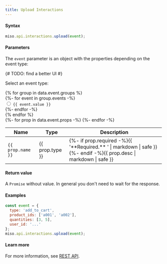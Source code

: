 ```yaml
---
title: Upload Interactions
---
```


#### Syntax
```js
miso.api.interactions.upload(event);
```

#### Parameters
The `event` parameter is an object with the properties depending on the event type:
<script>
  let table;
  function onSelectEventType(value) {
    table = table || document.querySelector('#event-props-table');
    table.setAttribute('data-event-type', value);
  }
</script>

<script>

</script>

{# TODO: find a better UI #}
<p>
  Select an event type:
</p>
<div id="event-types" class="clearfix">
  {% for group in data.event.groups %}
  <div class="btn-group-lite" role="group" aria-label="{{ group.title }}">
  {%- for event in group.events -%}
    <div class="labeled-input">
      <input type="radio" class="btn-check" name="event-type" id="event-type-{{ event.value }}" value="{{ event.value }}" autocomplete="off" onchange="onSelectEventType(this.value)">
      <label class="btn" for="event-type-{{ event.value }}"><code class="raw">{{ event.value }}</code></label>
    </div>
  {%- endfor -%}
  </div>
  {% endfor %}
</div>

<style>
  {% for group in data.event.groups -%}
  {%- for event in group.events -%}
  #event-props-table[data-event-type="{{ event.value }}"] tr[data-used-by-except~="{{ event.value }}"],
  {% endfor -%}
  {%- endfor -%}
  #event-props-table tr[data-used-by] {
    display: none;
  }
  {% for group in data.event.groups -%}
  {%- for event in group.events -%}
  #event-props-table[data-event-type="{{ event.value }}"] tr[data-used-by~="{{ event.value }}"],
  {% endfor -%}
  {%- endfor -%}
  tr {
    display: table-row;
  }
</style>

<table id="event-props-table" class="table">
  <thead>
    <tr>
      <th scope="col">Name</th>
      <th scope="col">Type</th>
      <th scope="col">Description</th>
    </tr>
  </thead>
  <tbody>
  {%- for prop in data.event.props -%}
    <tr {% if prop.used_by -%}data-used-by="{{ prop.used_by.join(' ') }}"{%- endif %}{% if prop.used_by_except -%}data-used-by-except="{{ prop.used_by_except.join(' ') }}"{%- endif %}>
      <td><code>{{ prop.name }}</code></td>
      <td>{{ prop.type }}</td>
      <td>{%- if prop.required -%}{{ '**Required.** ' | markdown | safe }}{%- endif -%}{{ prop.desc | markdown | safe }}</td>
    </tr>
  {%- endfor -%}
  </tbody>
</table>

<script>
  // TODO: find a better way
  const radio = document.querySelector('#event-types input[type="radio"]');
  radio.checked = true;
  onSelectEventType(radio.value);
</script>

#### Return value
A `Promise` without value. In general you don't need to wait for the response.

#### Examples
```js
const event = {
  type: 'add_to_cart',
  product_ids: ['a001', 'a002'],
  quantities: [3, 5],
  user_id: '...'
};
miso.api.interactions.upload(event);
```

#### Learn more
For more information, see [REST API](https://api.askmiso.com/#operation/interaction_upload_api_v1_interactions_post).
